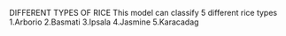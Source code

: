 DIFFERENT TYPES OF RICE
This model can classify 5 different rice types
1.Arborio
2.Basmati
3.Ipsala
4.Jasmine
5.Karacadag
